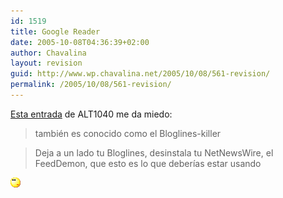 ```yaml
---
id: 1519
title: Google Reader
date: 2005-10-08T04:36:39+02:00
author: Chavalina
layout: revision
guid: http://www.wp.chavalina.net/2005/10/08/561-revision/
permalink: /2005/10/08/561-revision/
---
```

<a href="http://alt1040.com/archivo/2005/10/07/google-reader/" target="_blank">Esta entrada</a> de ALT1040 me da miedo: 

> también es conocido como el Bloglines-killer

> Deja a un lado tu Bloglines, desinstala tu NetNewsWire, el FeedDemon, que esto es lo que deberías estar usando

![emo](/imagenes/emoticonos/pensativo.gif)